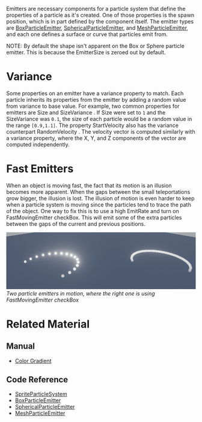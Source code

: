 Emitters are necessary components for a particle system that define the properties of a particle as it's created.  One of those properties is the spawn position, which is in part defined by the component itself.  The emitter types are [BoxParticleEmitter](https://github.com/PlasmaEngine/PlasmaDocs/blob/master/code_reference/class_reference/boxparticleemitter.markdown), [SphericalParticleEmitter](https://github.com/PlasmaEngine/PlasmaDocs/blob/master/code_reference/class_reference/sphericalparticleemitter.markdown), and [MeshParticleEmitter](https://github.com/PlasmaEngine/PlasmaDocs/blob/master/code_reference/class_reference/meshparticleemitter.markdown), and each one defines a surface or curve that particles emit from.


NOTE: By default the shape isn't apparent on the Box or Sphere particle emitter.  This is because the EmitterSize  is zeroed out by default.

 # Variance
Some properties on an emitter have a variance property to match.  Each particle inherits its properties from the emitter by adding a random value from variance to base value.  For example, two common properties for emitters are Size  and SizeVariance .  If Size  were set to `1` and the SizeVariance  was `0.1`, the size of each particle would be a random value in the range `[0.9,1.1]`.  The property StartVelocity  also has the variance counterpart RandomVelocity .  The velocity vector is computed similarly with a variance property, where the X, Y, and Z components of the vector are computed independently.

 # Fast Emitters
When an object is moving fast, the fact that its motion is an illusion becomes more apparent.  When the gaps between the small teleportations grow bigger, the illusion is lost.  The illusion of motion is even harder to keep when a particle system is moving since the particles tend to trace the path of the object.  One way to fix this is to use a high EmitRate  and turn on FastMovingEmitter checkBox.  This will emit some of the extra particles between the gaps of the current and previous positions.



![ParticleSystems_FastMovingEmitter](https://raw.githubusercontent.com/PlasmaEngine/PlasmaDocs/master/media/46688.gif) *Two particle emitters in motion, where the right one is using FastMovingEmitter checkBox*


 # Related Material
 ## Manual
- [Color Gradient](https://github.com/PlasmaEngine/PlasmaDocs/blob/master/plasma_editor_documentation/plasmamanual/architecture/resources/colorgradient.markdown)

 ## Code Reference
- [SpriteParticleSystem](https://github.com/PlasmaEngine/PlasmaDocs/blob/master/plasma_editor_documentation/code_reference/class_reference/spriteparticlesystem.markdown)
- [BoxParticleEmitter](https://github.com/PlasmaEngine/PlasmaDocs/blob/master/code_reference/class_reference/boxparticleemitter.markdown)
- [SphericalParticleEmitter](https://github.com/PlasmaEngine/PlasmaDocs/blob/master/code_reference/class_reference/sphericalparticleemitter.markdown)
- [MeshParticleEmitter](https://github.com/PlasmaEngine/PlasmaDocs/blob/master/code_reference/class_reference/meshparticleemitter.markdown)
 

 